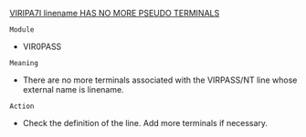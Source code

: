 [VIRIPA7I linename HAS NO MORE PSEUDO TERMINALS](https://virtel.readthedocs.io/en/latest/manuals/virtel/Virtel459MG/messages.html?highlight=VIRIPA7I#VIRIPA7I)

`Module`
- VIR0PASS

`Meaning`
- There are no more terminals associated with the VIRPASS/NT line whose external name is linename.

`Action`
- Check the definition of the line. Add more terminals if necessary.
